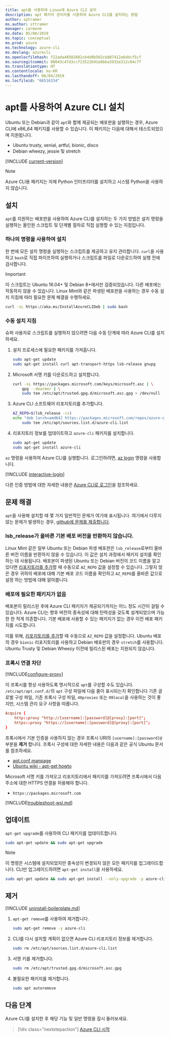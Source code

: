 ```yaml
---
title: apt를 사용하여 Linux에 Azure CLI 설치
description: apt 패키지 관리자를 사용하여 Azure CLI를 설치하는 방법
author: sptramer
ms.author: sttramer
manager: carmonm
ms.date: 05/08/2019
ms.topic: conceptual
ms.prod: azure
ms.technology: azure-cli
ms.devlang: azurecli
ms.openlocfilehash: f22ada48502602cb4d9b502cb887412a6ddcf5cf
ms.sourcegitcommit: 08043c47d3ccf23522b91e6bba3932e312c04c7f
ms.translationtype: HT
ms.contentlocale: ko-KR
ms.lasthandoff: 06/04/2019
ms.locfileid: "66516334"
---
```

# <a name="install-azure-cli-with-apt"></a>apt를 사용하여 Azure CLI 설치

Ubuntu 또는 Debian과 같이 `apt`와 함께 제공되는 배포판을 실행하는 경우, Azure CLI에 x86_64 패키지를 사용할 수 있습니다. 이 패키지는 다음에 대해서 테스트되었으며 지원됩니다.

* Ubuntu trusty, xenial, artful, bionic, disco
* Debian wheezy, jessie 및 stretch

[!INCLUDE [current-version](includes/current-version.md)]

> [!NOTE]
>
> Azure CLI용 패키지는 자체 Python 인터프리터를 설치하고 시스템 Python을 사용하지 않습니다.

## <a name="install"></a>설치

`apt`를 지원하는 배포판을 사용하여 Azure CLI를 설치하는 두 가지 방법은 설치 명령을 실행하는 올인원 스크립트 및 단계별 절차로 직접 실행할 수 있는 지침입니다.

### <a name="install-with-one-command"></a>하나의 명령을 사용하여 설치

한 번에 모든 설치 명령을 실행하는 스크립트를 제공하고 유지 관리합니다. `curl`을 사용하고 `bash`로 직접 파이프하여 실행하거나 스크립트를 파일로 다운로드하여 실행 전에 검사합니다.

> [!IMPORTANT]
> 이 스크립트는 Ubuntu 16.04+ 및 Debian 8+에서만 검증되었습니다. 다른 배포에는 작동하지 않을 수 있습니다.
> Linux Mint와 같은 파생된 배포판을 사용하는 경우 수동 설치 지침에 따라 필요한 문제 해결을 수행하세요.

```bash
curl -sL https://aka.ms/InstallAzureCLIDeb | sudo bash
```

### <a name="manual-install-instructions"></a>수동 설치 지침

슈퍼 사용자로 스크립트를 실행하지 않으려면 다음 수동 단계에 따라 Azure CLI를 설치하세요.

1. 설치 프로세스에 필요한 패키지를 가져옵니다.

    ```bash
    sudo apt-get update
    sudo apt-get install curl apt-transport-https lsb-release gnupg
    ```

2. Microsoft 서명 키를 다운로드하고 설치합니다.

    ```bash
    curl -sL https://packages.microsoft.com/keys/microsoft.asc | \
        gpg --dearmor | \
        sudo tee /etc/apt/trusted.gpg.d/microsoft.asc.gpg > /dev/null
    ```

3. <div id="set-release"/>Azure CLI 소프트웨어 리포지토리를 추가합니다.

    ```bash
    AZ_REPO=$(lsb_release -cs)
    echo "deb [arch=amd64] https://packages.microsoft.com/repos/azure-cli/ $AZ_REPO main" | \
        sudo tee /etc/apt/sources.list.d/azure-cli.list
    ```

4. 리포지토리 정보를 업데이트하고 `azure-cli` 패키지를 설치합니다.

    ```bash
    sudo apt-get update
    sudo apt-get install azure-cli
    ```

`az` 명령을 사용하여 Azure CLI를 실행합니다. 로그인하려면, [az login](/cli/azure/reference-index#az-login) 명령을 사용합니다.

[!INCLUDE [interactive-login](includes/interactive-login.md)]

다른 인증 방법에 대한 자세한 내용은 [Azure CLI로 로그인](authenticate-azure-cli.md)을 참조하세요.

## <a name="troubleshooting"></a>문제 해결

`apt`을 사용해 설치할 때 몇 가지 일반적인 문제가 여기에 표시됩니다. 여기에서 다루지 않는 문제가 발생하는 경우, [github에 문제를 제출합니다](https://github.com/Azure/azure-cli/issues).

### <a name="lsbrelease-does-not-return-the-correct-base-distribution-version"></a>lsb_release가 올바른 기본 배포 버전을 반환하지 않습니다.

Linux Mint 같은 일부 Ubuntu 또는 Debian 파생 배포판은 `lsb_release`로부터 올바른 버전 이름을 반환하지 않을 수 있습니다. 이 값은 설치 과정에서 패키지 설치를 확인하는 데 사용됩니다. 배포본이 파생된 Ubuntu 또는 Debian 버전의 코드 이름을 알고 있다면 [리포지토리를 추가](#set-release)할 때 수동으로 `AZ_REPO` 값을 설정할 수 있습니다. 그렇지 않은 경우 귀하의 배포에 대해 기본 배포 코드 이름을 확인하고 `AZ_REPO`를 올바른 값으로 설정 하는 방법에 대해 알아봅니다.

### <a name="no-package-for-your-distribution"></a>배포에 필요한 패키지가 없음

배포본이 릴리스된 후에 Azure CLI 패키지가 제공되기까지는 어느 정도 시간이 걸릴 수 있습니다. Azure CLI는 향후 버전의 종속성에 대해 탄력성을 갖도록 설계되었으며 가능한 한 적게 의존합니다. 기본 배포에 사용할 수 있는 패키지가 없는 경우 이전 배포 패키지를 시도합니다.

이를 위해, [리포지토리를 추가](#set-release)할 때 수동으로 `AZ_REPO` 값을 설정합니다. Ubuntu 배포의 경우 `bionic` 리포지토리를 사용하고 Debian 배포판의 경우 `stretch`를 사용합니다. Ubuntu Trusty 및 Debian Wheezy 이전에 릴리스된 배포는 지원되지 않습니다.

### <a name="proxy-blocks-connection"></a>프록시 연결 차단

[!INCLUDE[configure-proxy](includes/configure-proxy.md)]

이 프록시를 항상 사용하도록 명시적으로 `apt`를 구성할 수도 있습니다. `/etc/apt/apt.conf.d/`의 `apt` 구성 파일에 다음 줄이 표시되는지 확인합니다 기존 글로벌 구성 파일, 기존 프록시 구성 파일, `40proxies` 또는 `99local`을 사용하는 것이 좋지만, 시스템 관리 요구 사항을 따릅니다.

```apt.conf
Acquire {
    http::proxy "http://[username]:[password]@[proxy]:[port]";
    https::proxy "https://[username]:[password]@[proxy]:[port]";
}
```

프록시에서 기본 인증을 사용하지 않는 경우 프록시 URI의 `[username]:[password]@` 부분을 __제거__ 합니다. 프록시 구성에 대한 자세한 내용은 다음과 같은 공식 Ubuntu 문서를 참조하세요.

* [apt.conf manpage](http://manpages.ubuntu.com/manpages/bionic/en/man5/apt.conf.5.html)
* [Ubuntu wiki - apt-get howto](https://help.ubuntu.com/community/AptGet/Howto#Setting_up_apt-get_to_use_a_http-proxy)

Microsoft 서명 키를 가져오고 리포지토리에서 패키지를 가져오려면 프록시에서 다음 주소에 대한 HTTPS 연결을 허용해야 합니다.

* `https://packages.microsoft.com`

[!INCLUDE[troubleshoot-wsl.md](includes/troubleshoot-wsl.md)]

## <a name="update">업데이트</a>

`apt-get upgrade`를 사용하여 CLI 패키지를 업데이트합니다.

   ```bash
   sudo apt-get update && sudo apt-get upgrade
   ```

> [!NOTE]
> 이 명령은 시스템에 설치되었지만 종속성이 변경되지 않은 모든 패키지를 업그레이드합니다.
> CLI만 업그레이드하려면 `apt-get install`을 사용하세요.
> 
> ```bash
> sudo apt-get update && sudo apt-get install --only-upgrade -y azure-cli
> ```

## <a name="uninstall"></a>제거

[!INCLUDE [uninstall-boilerplate.md](includes/uninstall-boilerplate.md)]

1. `apt-get remove`를 사용하여 제거합니다.

    ```bash
    sudo apt-get remove -y azure-cli
    ```

2. CLI를 다시 설치할 계획이 없으면 Azure CLI 리포지토리 정보를 제거합니다.

   ```bash
   sudo rm /etc/apt/sources.list.d/azure-cli.list
   ```

3. 서명 키를 제거합니다.

    ```bash
    sudo rm /etc/apt/trusted.gpg.d/microsoft.asc.gpg
    ```

4. 불필요한 패키지를 제거합니다.

   ```bash
   sudo apt autoremove
   ```

## <a name="next-steps"></a>다음 단계

Azure CLI를 설치한 후 해당 기능 및 일반 명령을 잠시 둘러보세요.

> [!div class="nextstepaction"]
> [Azure CLI 시작](get-started-with-azure-cli.md)
